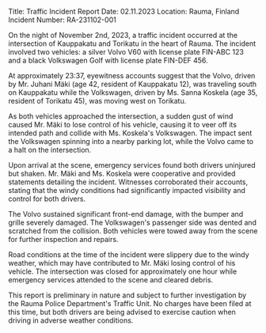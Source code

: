  Title: Traffic Incident Report
Date: 02.11.2023
Location: Rauma, Finland
Incident Number: RA-231102-001

On the night of November 2nd, 2023, a traffic incident occurred at the intersection of Kauppakatu and Torikatu in the heart of Rauma. The incident involved two vehicles: a silver Volvo V60 with license plate FIN-ABC 123 and a black Volkswagen Golf with license plate FIN-DEF 456.

At approximately 23:37, eyewitness accounts suggest that the Volvo, driven by Mr. Juhani Mäki (age 42, resident of Kauppakatu 12), was traveling south on Kauppakatu while the Volkswagen, driven by Ms. Sanna Koskela (age 35, resident of Torikatu 45), was moving west on Torikatu.

As both vehicles approached the intersection, a sudden gust of wind caused Mr. Mäki to lose control of his vehicle, causing it to veer off its intended path and collide with Ms. Koskela's Volkswagen. The impact sent the Volkswagen spinning into a nearby parking lot, while the Volvo came to a halt on the intersection.

Upon arrival at the scene, emergency services found both drivers uninjured but shaken. Mr. Mäki and Ms. Koskela were cooperative and provided statements detailing the incident. Witnesses corroborated their accounts, stating that the windy conditions had significantly impacted visibility and control for both drivers.

The Volvo sustained significant front-end damage, with the bumper and grille severely damaged. The Volkswagen's passenger side was dented and scratched from the collision. Both vehicles were towed away from the scene for further inspection and repairs.

Road conditions at the time of the incident were slippery due to the windy weather, which may have contributed to Mr. Mäki losing control of his vehicle. The intersection was closed for approximately one hour while emergency services attended to the scene and cleared debris.

This report is preliminary in nature and subject to further investigation by the Rauma Police Department's Traffic Unit. No charges have been filed at this time, but both drivers are being advised to exercise caution when driving in adverse weather conditions.